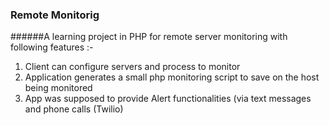 ### Remote Monitorig
######A learning project in PHP for remote server monitoring with following features :-  
1. Client can configure servers and process to monitor
2. Application generates a small php monitoring script to save on the host being monitored
3. App was supposed to provide Alert functionalities (via text messages and phone calls (Twilio)

